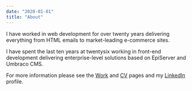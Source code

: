 ```yaml
---
date: "2020-01-01"
title: "About"
---
```


I have worked in web development for over twenty years delivering everything from HTML emails to market-leading e-commerce sites.

I have spent the last ten years at twentysix working in front-end development delivering enterprise-level solutions based on EpiServer and Umbraco CMS.

For more information please see the [Work](/work/) and [CV](/cv/) pages and my [LinkedIn](https://www.linkedin.com/in/dave-baulch-a159689/) profile.
